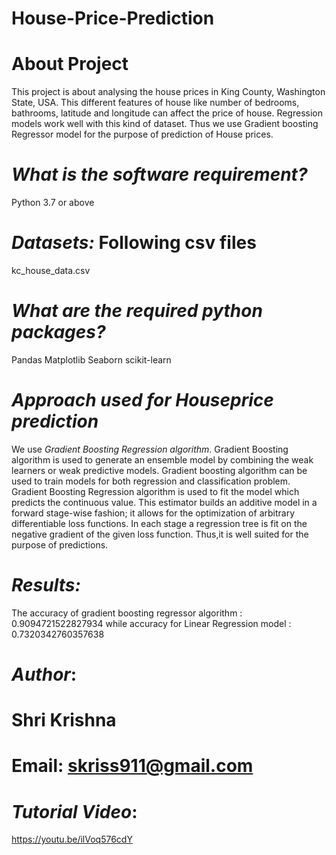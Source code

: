 # House-Price-Prediction
# **About Project**

This project is about analysing the house prices in King County, Washington State, USA. This different features of house like number of bedrooms, bathrooms, latitude and longitude can affect the price of house. Regression models work well with this kind of dataset. Thus we use Gradient boosting Regressor model for the purpose of prediction of House prices.


# ***What is the software requirement?***

Python 3.7 or above

# ***Datasets:*** Following csv files

kc_house_data.csv


# ***What are the required python packages?***

Pandas
Matplotlib
Seaborn
scikit-learn


# ***Approach used for Houseprice prediction***

We use *Gradient Boosting Regression algorithm*.
Gradient Boosting algorithm is used to generate an ensemble model by combining the weak learners or weak predictive models. Gradient boosting algorithm can be used to train models for both regression and classification problem. Gradient Boosting Regression algorithm is used to fit the model which predicts the continuous value.
This estimator builds an additive model in a forward stage-wise fashion; it allows for the optimization of arbitrary differentiable loss functions. In each stage a regression tree is fit on the negative gradient of the given loss function.
Thus,it is well suited for the purpose of predictions.


# ***Results:***
The accuracy of gradient boosting regressor algorithm : 0.9094721522827934 
while accuracy for Linear Regression model : 0.7320342760357638


# ***Author***:
# Shri Krishna

# Email: skriss911@gmail.com


# ***Tutorial Video***:
https://youtu.be/ilVoq576cdY


